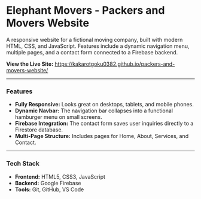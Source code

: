 # Elephant Movers - Packers and Movers Website

A responsive website for a fictional moving company, built with modern HTML, CSS, and JavaScript. Features include a dynamic navigation menu, multiple pages, and a contact form connected to a Firebase backend.

**View the Live Site:** https://kakarotgoku0382.github.io/packers-and-movers-website/

---
### Features

* **Fully Responsive:** Looks great on desktops, tablets, and mobile phones.
* **Dynamic Navbar:** The navigation bar collapses into a functional hamburger menu on small screens.
* **Firebase Integration:** The contact form saves user inquiries directly to a Firestore database.
* **Multi-Page Structure:** Includes pages for Home, About, Services, and Contact.

---
### Tech Stack

* **Frontend:** HTML5, CSS3, JavaScript
* **Backend:** Google Firebase
* **Tools:** Git, GitHub, VS Code
